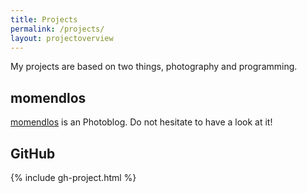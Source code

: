 ```yaml
---
title: Projects
permalink: /projects/
layout: projectoverview
---
```


My projects are based on two things, photography and programming.

## momendlos
[momendlos](https://momendlos.de) is an Photoblog.
Do not hesitate to have a look at it!

## GitHub

{% include gh-project.html %}
